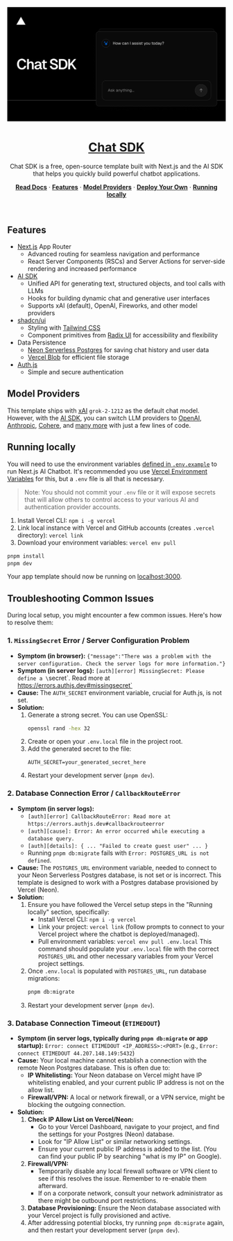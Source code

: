 <a href="https://chat.vercel.ai/">
  <img alt="Next.js 14 and App Router-ready AI chatbot." src="app/(chat)/opengraph-image.png">
  <h1 align="center">Chat SDK</h1>
</a>

<p align="center">
    Chat SDK is a free, open-source template built with Next.js and the AI SDK that helps you quickly build powerful chatbot applications.
</p>

<p align="center">
  <a href="https://chat-sdk.dev"><strong>Read Docs</strong></a> ·
  <a href="#features"><strong>Features</strong></a> ·
  <a href="#model-providers"><strong>Model Providers</strong></a> ·
  <a href="#deploy-your-own"><strong>Deploy Your Own</strong></a> ·
  <a href="#running-locally"><strong>Running locally</strong></a>
</p>
<br/>

## Features

- [Next.js](https://nextjs.org) App Router
  - Advanced routing for seamless navigation and performance
  - React Server Components (RSCs) and Server Actions for server-side rendering and increased performance
- [AI SDK](https://sdk.vercel.ai/docs)
  - Unified API for generating text, structured objects, and tool calls with LLMs
  - Hooks for building dynamic chat and generative user interfaces
  - Supports xAI (default), OpenAI, Fireworks, and other model providers
- [shadcn/ui](https://ui.shadcn.com)
  - Styling with [Tailwind CSS](https://tailwindcss.com)
  - Component primitives from [Radix UI](https://radix-ui.com) for accessibility and flexibility
- Data Persistence
  - [Neon Serverless Postgres](https://vercel.com/marketplace/neon) for saving chat history and user data
  - [Vercel Blob](https://vercel.com/storage/blob) for efficient file storage
- [Auth.js](https://authjs.dev)
  - Simple and secure authentication

## Model Providers

This template ships with [xAI](https://x.ai) `grok-2-1212` as the default chat model. However, with the [AI SDK](https://sdk.vercel.ai/docs), you can switch LLM providers to [OpenAI](https://openai.com), [Anthropic](https://anthropic.com), [Cohere](https://cohere.com/), and [many more](https://sdk.vercel.ai/providers/ai-sdk-providers) with just a few lines of code.

## Running locally

You will need to use the environment variables [defined in `.env.example`](.env.example) to run Next.js AI Chatbot. It's recommended you use [Vercel Environment Variables](https://vercel.com/docs/projects/environment-variables) for this, but a `.env` file is all that is necessary.

> Note: You should not commit your `.env` file or it will expose secrets that will allow others to control access to your various AI and authentication provider accounts.

1. Install Vercel CLI: `npm i -g vercel`
2. Link local instance with Vercel and GitHub accounts (creates `.vercel` directory): `vercel link`
3. Download your environment variables: `vercel env pull`

```bash
pnpm install
pnpm dev
```

Your app template should now be running on [localhost:3000](http://localhost:3000).

## Troubleshooting Common Issues

During local setup, you might encounter a few common issues. Here's how to resolve them:

### 1. `MissingSecret` Error / Server Configuration Problem

- **Symptom (in browser):** `{"message":"There was a problem with the server configuration. Check the server logs for more information."}`
- **Symptom (in server logs):** `[auth][error] MissingSecret: Please define a \`secret\`. Read more at https://errors.authjs.dev#missingsecret`
- **Cause:** The `AUTH_SECRET` environment variable, crucial for Auth.js, is not set.
- **Solution:**
  1.  Generate a strong secret. You can use OpenSSL:
      ```bash
      openssl rand -hex 32
      ```
  2.  Create or open your `.env.local` file in the project root.
  3.  Add the generated secret to the file:
      ```env
      AUTH_SECRET=your_generated_secret_here
      ```
  4.  Restart your development server (`pnpm dev`).

### 2. Database Connection Error / `CallbackRouteError`

- **Symptom (in server logs):**
  - `[auth][error] CallbackRouteError: Read more at https://errors.authjs.dev#callbackrouteerror`
  - `[auth][cause]: Error: An error occurred while executing a database query.`
  - `[auth][details]: { ... "Failed to create guest user" ... }`
  - Running `pnpm db:migrate` fails with `Error: POSTGRES_URL is not defined`.
- **Cause:** The `POSTGRES_URL` environment variable, needed to connect to your Neon Serverless Postgres database, is not set or is incorrect. This template is designed to work with a Postgres database provisioned by Vercel (Neon).
- **Solution:**
  1.  Ensure you have followed the Vercel setup steps in the "Running locally" section, specifically:
      - Install Vercel CLI: `npm i -g vercel`
      - Link your project: `vercel link` (follow prompts to connect to your Vercel project where the chatbot is deployed/managed).
      - Pull environment variables: `vercel env pull .env.local`
        This command should populate your `.env.local` file with the correct `POSTGRES_URL` and other necessary variables from your Vercel project settings.
  2.  Once `.env.local` is populated with `POSTGRES_URL`, run database migrations:
      ```bash
      pnpm db:migrate
      ```
  3.  Restart your development server (`pnpm dev`).

### 3. Database Connection Timeout (`ETIMEDOUT`)

- **Symptom (in server logs, typically during `pnpm db:migrate` or app startup):** `Error: connect ETIMEDOUT <IP_ADDRESS>:<PORT>` (e.g., `Error: connect ETIMEDOUT 44.207.148.149:5432`)
- **Cause:** Your local machine cannot establish a connection with the remote Neon Postgres database. This is often due to:
  - **IP Whitelisting:** Your Neon database on Vercel might have IP whitelisting enabled, and your current public IP address is not on the allow list.
  - **Firewall/VPN:** A local or network firewall, or a VPN service, might be blocking the outgoing connection.
- **Solution:**
  1.  **Check IP Allow List on Vercel/Neon:**
      - Go to your Vercel Dashboard, navigate to your project, and find the settings for your Postgres (Neon) database.
      - Look for "IP Allow List" or similar networking settings.
      - Ensure your current public IP address is added to the list. (You can find your public IP by searching "what is my IP" on Google).
  2.  **Firewall/VPN:**
      - Temporarily disable any local firewall software or VPN client to see if this resolves the issue. Remember to re-enable them afterward.
      - If on a corporate network, consult your network administrator as there might be outbound port restrictions.
  3.  **Database Provisioning:** Ensure the Neon database associated with your Vercel project is fully provisioned and active.
  4.  After addressing potential blocks, try running `pnpm db:migrate` again, and then restart your development server (`pnpm dev`).
